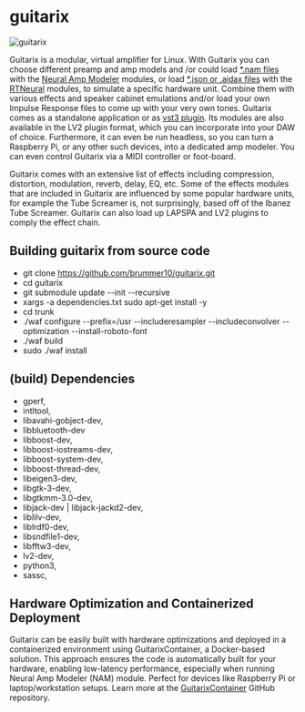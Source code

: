 # guitarix

![guitarix](https://a.fsdn.com/con/app/proj/guitarix/screenshots/Guitarix_Dark.png/max/max/1)

Guitarix is a modular, virtual amplifier for Linux.
With Guitarix you can choose different preamp and amp models
and /or could load [*.nam files](https://tonehunt.org/all) with the [Neural Amp Modeler](https://github.com/sdatkinson/NeuralAmpModelerCore) modules,
or load [*.json or .aidax files](https://cloud.aida-x.cc/all) with the [RTNeural](https://github.com/jatinchowdhury18/RTNeural) modules, 
to simulate a specific hardware unit.
Combine them with various effects and speaker cabinet emulations
and/or load your own Impulse Response files
to come up with your very own tones.
Guitarix comes as a standalone application or as [vst3 plugin](https://github.com/brummer10/guitarix.vst).
Its modules are also available in the LV2 plugin format, 
which you can incorporate into your DAW of choice. 
Furthermore, it can even be run headless, so you can turn a Raspberry Pi, 
or any other such devices, into a dedicated amp modeler. 
You can even control Guitarix via a MIDI controller or foot-board.

Guitarix comes with an extensive list of effects 
including compression, distortion, modulation, reverb, delay, EQ, etc. 
Some of the effects modules that are included in Guitarix 
are influenced by some popular hardware units, 
for example the Tube Screamer is, not surprisingly, based off of the Ibanez Tube Screamer.
Guitarix can also load up LAPSPA and LV2 plugins to comply the effect chain. 


## Building guitarix from source code

- git clone https://github.com/brummer10/guitarix.git
- cd guitarix
- git submodule update --init --recursive
- xargs -a dependencies.txt sudo apt-get install -y
- cd trunk
- ./waf configure --prefix=/usr  --includeresampler --includeconvolver --optimization --install-roboto-font 
- ./waf build
- sudo ./waf install

## (build) Dependencies

- gperf,
- intltool,
- libavahi-gobject-dev,
- libbluetooth-dev 
- libboost-dev,
- libboost-iostreams-dev,
- libboost-system-dev,
- libboost-thread-dev,
- libeigen3-dev,
- libgtk-3-dev,
- libgtkmm-3.0-dev,
- libjack-dev | libjack-jackd2-dev,
- liblilv-dev,
- liblrdf0-dev,
- libsndfile1-dev,
- libfftw3-dev,
- lv2-dev,
- python3,
- sassc,

## Hardware Optimization and Containerized Deployment

Guitarix can be easily built with hardware optimizations and deployed in a containerized environment using GuitarixContainer, a Docker-based solution. This approach ensures the code is automatically built for your hardware, enabling low-latency performance, especially when running Neural Amp Modeler (NAM) module. Perfect for devices like Raspberry Pi or laptop/workstation setups. Learn more at the [GuitarixContainer](https://github.com/fjammes/GuitarixContainer) GitHub repository.

